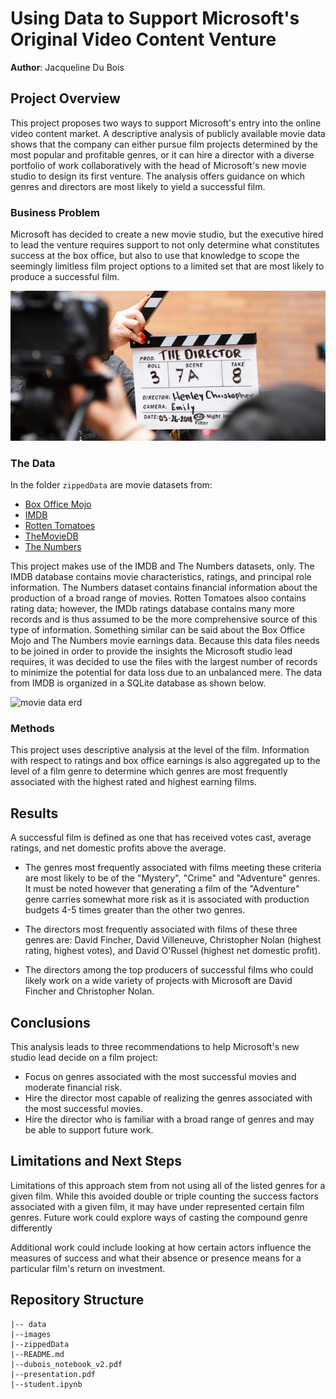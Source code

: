 # Using Data to Support Microsoft's Original Video Content Venture

**Author**: Jacqueline Du Bois

## Project Overview

This project proposes two ways to support Microsoft's entry into the online video content market.  A descriptive analysis of publicly available movie data shows that the company can either pursue film projects determined by the most popular and profitable genres, or it can hire a director with a diverse portfolio of work collaboratively with the head of Microsoft's new movie studio to design its first venture.  The analysis offers guidance on which genres and directors are most likely to yield a successful film.    

### Business Problem

Microsoft has decided to create a new movie studio, but the executive hired to lead the venture requires support to not only determine what constitutes success at the box office, but also to use that knowledge to scope the seemingly limitless film project options to a limited set that are most likely to produce a successful film.  

![img](./images/director_shot.jpeg)
### The Data

In the folder `zippedData` are movie datasets from:

* [Box Office Mojo](https://www.boxofficemojo.com/)
* [IMDB](https://www.imdb.com/)
* [Rotten Tomatoes](https://www.rottentomatoes.com/)
* [TheMovieDB](https://www.themoviedb.org/)
* [The Numbers](https://www.the-numbers.com/)

This project makes use of the IMDB and The Numbers datasets, only. The IMDB database contains movie characteristics, ratings, and principal role information.  The Numbers dataset contains financial information about the production of a broad range of movies.  Rotten Tomatoes alsoo contains rating data; however, the IMDb ratings database contains many more records and is thus assumed to be the more comprehensive source of this type of information.  Something similar can be said about the Box Office Mojo and The Numbers movie earnings data.  Because this data files needs to be joined in order to provide the insights the Microsoft studio lead requires, it was decided to use the files with the largest number of records to minimize the potential for data loss due to an unbalanced mere.  The data from IMDB is organized in a SQLite database as shown below.

![movie data erd](https://raw.githubusercontent.com/learn-co-curriculum/dsc-phase-1-project-v2-4/master/movie_data_erd.jpeg)

### Methods

This project uses descriptive analysis at the level of the film.  Information with respect to ratings and box office earnings is also aggregated up to the level of a film genre to determine which genres are most frequently associated with the highest rated and highest earning films.

## Results
A successful film is defined as one that has received votes cast, average ratings, and net domestic profits above the average.  

* The genres most frequently associated with films meeting these criteria are most likely to be of the "Mystery", "Crime" and "Adventure" genres.  It must be noted however that generating a film of the "Adventure" genre carries somewhat more risk as it is associated with production budgets 4-5 times greater than the other two genres.

* The directors most frequently associated with films of these three genres are: David Fincher, David Villeneuve, Christopher Nolan (highest rating, highest votes), and David O'Russel (highest net domestic profit).

* The directors among the top producers of successful films who could likely work on a wide variety of projects with Microsoft are David Fincher and Christopher Nolan.

## Conclusions

This analysis leads to three recommendations to help Microsoft's new studio lead decide on a film project:
- Focus on genres associated with the most successful movies and moderate financial risk.
- Hire the director most capable of realizing the genres associated with the most successful movies. 
- Hire the director who is familiar with a broad range of genres and may be able to support future work. 

## Limitations and Next Steps
Limitations of this approach stem from not using all of the listed genres for a given film.  While this avoided double or triple counting the success factors associated with a given film, it may have under represented certain film genres.  Future work could explore ways of casting the compound genre differently

Additional work could include looking at how certain actors influence the measures of success and what their absence or presence means for a particular film's return on investment.

## Repository Structure
```
|-- data
|--images
|--zippedData
|--README.md
|--dubois_notebook_v2.pdf
|--presentation.pdf
|--student.ipynb
```
   
